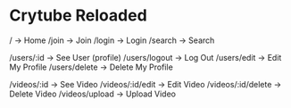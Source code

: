 # Crytube Reloaded

/ -> Home
/join -> Join
/login -> Login
/search -> Search

/users/:id -> See User (profile)
/users/logout -> Log Out
/users/edit -> Edit My Profile
/users/delete -> Delete My Profile

/videos/:id -> See Video
/videos/:id/edit -> Edit Video
/videos/:id/delete -> Delete Video
/videos/upload -> Upload Video
